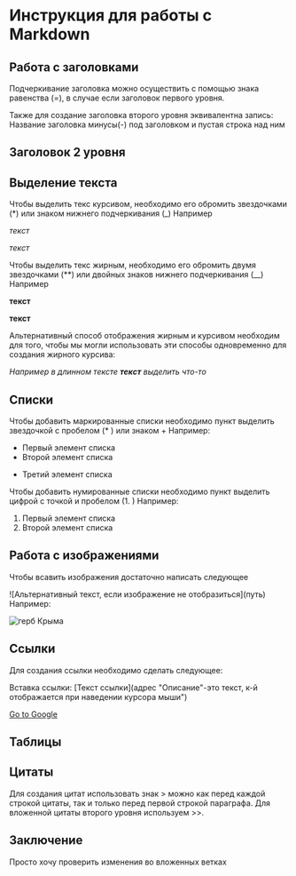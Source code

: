 # Инструкция для работы с Markdown    
## Работа с заголовками  
Подчеркивание заголовка можно осуществить с помощью знака равенства (=), в случае если заголовок первого уровня.
 
Также для создание заголовка второго уровня эквивалентна запись: Название  заголовка минусы(-) под заголовком и пустая строка над ним  

Заголовок 2 уровня
----------- 

##  Выделение текста

Чтобы выделить текс курсивом, необходимо его обромить звездочками (*) или знаком нижнего подчеркивания (_) Например

*текст*

_текст_

Чтобы выделить текс жирным, необходимо его обромить двумя звездочками (**) или двойных знаков нижнего подчеркивания (__) Например

**текст**

__текст__

Альтернативный способ отображения жирным и курсивом необходим для того, чтобы мы могли использовать эти способы одновременно для создания жирного курсива:

*Например в длинном тексте __текст__ выделить что-то*

## Списки

Чтобы добавить маркированные списки необходимо пункт выделить звездочкой с пробелом (* ) или знаком + Например:

* Первый элемент списка
* Второй элемент списка
+ Третий элемент списка

Чтобы добавить нумированные списки необходимо пункт выделить цифрой с точкой и пробелом (1. ) Например:

1. Первый элемент списка
2.  Второй элемент списка

## Работа с изображениями 

Чтобы всавить изображения достаточно написать следующее

\!\[Альтернативный текст, если изображение не отобразиться](путь) Например:

![герб Крыма](Emblem.png)

## Ссылки  
Для создания ссылки необходимо сделать следующее:

Вставка ссылки: [Текст ссылки](адрес "Описание"-это текст, к-й отображается при наведении курсора мыши")

[Go to Google](http://google.com "Перейти на google")

## Таблицы

## Цитаты  
Для создания цитат использовать знак > можно как перед каждой строкой цитаты, так и только перед первой строкой параграфа. Для вложенной цитаты второго уровня используем >>.

## Заключение                       
Просто хочу проверить изменения во вложенных ветках
